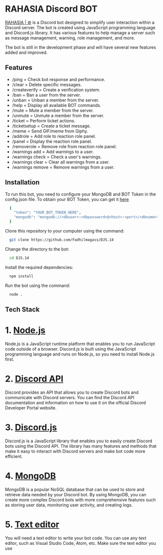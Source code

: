 # RAHASIA Discord BOT

[RAHASIA | ⚙](https://discord.com/api/oauth2/authorize?client_id=1072586274319388682&permissions=8&scope=bot) is a Discord bot designed to simplify user interaction within a Discord server. The bot is created using JavaScript programming language and Discord.js library. It has various features to help manage a server such as message management, warning, role management, and more.

The bot is still in the development phase and will have several new features added and improved.

## Features

- /ping = Check bot response and performance.
- /clear = Delete specific messages.
- /createverify = Create a verification system.
- /ban = Ban a user from the server.
- /unban = Unban a member from the server.
- /help = Display all available BOT commands.
- /mute = Mute a member from the server.
- /unmute = Unmute a member from the server.
- /ticket = Perform ticket actions.
- /ticketsetup = Create a ticket message.
- /meme = Send GIF/meme from Giphy.
- /addrole = Add role to reaction role panel.
- /panel = Display the reaction role panel.
- /removerole = Remove role from reaction role panel.
- /warnings add = Add warnings to a user.
- /warnings check = Check a user's warnings.
- /warnings clear = Clear all warnings from a user.
- /warnings remove = Remove warnings from a user.

## Installation

To run this bot, you need to configure your MongoDB and BOT Token in the config.json file. To obtain your BOT Token, you can get it [here](https://discord.com/developers)

```bash
  {
    "token": "YOUR_BOT_TOKEN_HERE",
    "mongodb": "mongodb://<dbuser>:<dbpassword>@<host>:<port>/<dbname>"
  }
```

Clone this repository to your computer using the command:

```bash
  git clone https://github.com/Fadhilmagass/DJS.14
```

Change the directory to the bot:

```bash
  cd DJS.14
```

Install the required dependencies:

```bash
  npm install
```

Run the bot using the command:

```bash
  node .
```

## Tech Stack

# 1. [Node.js](https://nodejs.org/en/)

Node.js is a JavaScript runtime platform that enables you to run JavaScript code outside of a browser. Discord.js is built using the JavaScript programming language and runs on Node.js, so you need to install Node.js first.

# 2. [Discord API](https://github.com/discord/discord-api-docs)

Discord provides an API that allows you to create Discord bots and communicate with Discord servers. You can find the Discord API documentation and information on how to use it on the official Discord Developer Portal website.

# 3. [Discord.js](https://discord.js.org/#/docs/discord.js/main/general/welcome)

Discord.js is a JavaScript library that enables you to easily create Discord bots using the Discord API. The library has many features and methods that make it easy to interact with Discord servers and make bot code more efficient.

# 4. [MongoDB](https://www.mongodb.com/)

MongoDB is a popular NoSQL database that can be used to store and retrieve data needed by your Discord bot. By using MongoDB, you can create more complex Discord bots with more comprehensive features such as storing user data, monitoring user activity, and creating logs.

# 5. [Text editor](https://code.visualstudio.com/)

You will need a text editor to write your bot code. You can use any text editor, such as Visual Studio Code, Atom, etc. Make sure the text editor you use
